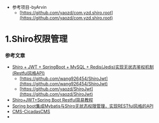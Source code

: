 - 参考项目-byArvin
    - [https://github.com/yaozd/com.yzd.shiro.root](https://github.com/yaozd/com.yzd.shiro.root)
# 1.Shiro权限管理
### 参考文章
- [Shiro + JWT + SpringBoot + MySQL + Redis(Jedis)实现无状态鉴权机制(Restful风格API)](https://blog.csdn.net/wang926454/article/details/82971291)
    - [https://github.com/wang926454/ShiroJwt](https://github.com/wang926454/ShiroJwt)
    - [https://github.com/yaozd/ShiroJwt](https://github.com/yaozd/ShiroJwt)
- [Shiro+JWT+Spring Boot Restful简易教程](https://www.jianshu.com/p/f37f8c295057)
- [Spring boot集成Mybatis与Shiro无状态权限管理，实现RESTful风格的API](https://blog.csdn.net/qq_33698579/article/details/79953060)
- [CMS-CicadasCMS](https://gitee.com/westboy/CicadasCMS)
- []()
